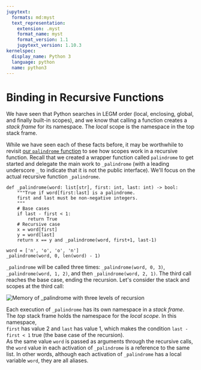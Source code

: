 ```yaml
---
jupytext:
  formats: md:myst
  text_representation:
    extension: .myst
    format_name: myst
    format_version: 1.1
    jupytext_version: 1.10.3
kernelspec:
  display_name: Python 3
  language: python
  name: python3
---
```


#  Binding in Recursive Functions

We have seen that Python searches in LEGM order (local, enclosing, 
global, and finally built-in scopes), and we know that calling a 
function creates a _stack frame_ for its namespace.  The _local_ 
scope is the namespace in the top stack frame.  

While we have seen each of these facts before, it may be worthwhile 
to revisit [our `palindrome` function](final-palindrome) to see how 
scopes work in a recursive function.  Recall that we created a 
wrapper function called `palindrome` to get started and delegate the 
main work to `_palindrome` (with a leading underscore `_` to 
indicate that it is not the public interface).  We'll focus on the 
actual recursive function `_palindrome`.  

```{code-cell} python3
def _palindrome(word: list[str], first: int, last: int) -> bool: 
    """True if word[first:last] is a palindrome.
    first and last must be non-negative integers.
    """
    # Base cases
    if last - first < 1:
        return True
    # Recursive case
    x = word[first]
    y = word[last]
    return x == y and _palindrome(word, first+1, last-1)

word = ['n', 'o', 'o', 'n']
_palindrome(word, 0, len(word) - 1)
```

`_palindrome` will be called three times: `_palindrome(word, 0, 3)`, 
`_palindrome(word, 1, 2)`, and then `_palindrome(word, 2, 1)`.  The 
third call reaches the base case, ending the recursion.  Let's 
consider the stack and scopes at the third call: 

![Memory of `_palindrome` with three levels of recursion](
img/palindrome-binding.png
)

Each execution of `_palindrome` has its own namespace in a _stack 
frame_.  The _top_ stack frame holds the namespace for the _local 
scope_.  In this namespace,  
`first` has value 2 and `last` has value 1, which makes the 
condition `last - first < 1` true (the base case of the recursion).  
As the same value `word` is passed as arguments through the 
recursive calls, the `word` value in each activation of 
`_palindrome` is a reference to the same list.  In other words, 
although each activation of `_palindrome` has a local variable 
`word`, they are all aliases. 



